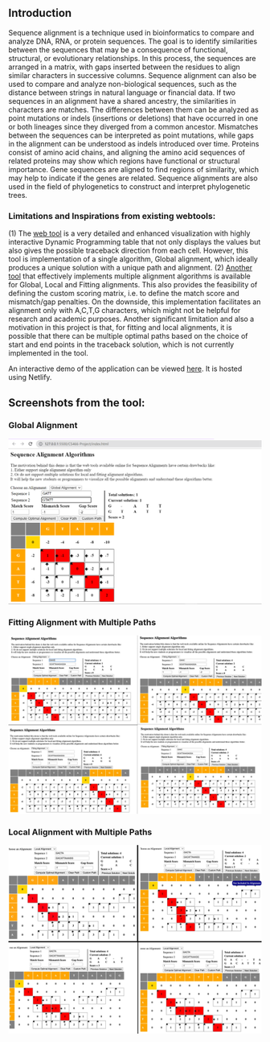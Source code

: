 ## Introduction
Sequence alignment is a technique used in bioinformatics to compare and analyze DNA, RNA,
or protein sequences. The goal is to identify similarities between the sequences that may be a
consequence of functional, structural, or evolutionary relationships. In this process, the sequences
are arranged in a matrix, with gaps inserted between the residues to align similar characters in
successive columns. Sequence alignment can also be used to compare and analyze non-biological
sequences, such as the distance between strings in natural language or financial data. If two
sequences in an alignment have a shared ancestry, the similarities in characters are matches. The
differences between them can be analyzed as point mutations or indels (insertions or deletions) that
have occurred in one or both lineages since they diverged from a common ancestor. Mismatches
between the sequences can be interpreted as point mutations, while gaps in the alignment can be
understood as indels introduced over time. Proteins consist of amino acid chains, and aligning the
amino acid sequences of related proteins may show which regions have functional or structural
importance. Gene sequences are aligned to find regions of similarity, which may help to indicate if
the genes are related. Sequence alignments are also used in the field of phylogenetics to construct
and interpret phylogenetic trees.

### Limitations and Inspirations from existing webtools:
(1) The [web tool](https://github.com/drdrsh/Needleman-Wunsch) is a very detailed and enhanced visualization with highly interactive Dynamic Programming table that not only displays the values but also gives the possible traceback direction from each cell. However, this tool is implementation of a single algorithm, Global alignment, which ideally produces a unique solution with a unique path and alignment.
(2) [Another tool](https://github.com/Valiec/AlignmentVisualizer) that effectively implements multiple alignment algorithms is available for Global, Local and Fitting alignments. This also provides the feasibility of defining the custom scoring matrix, i.e. to define the match score and mismatch/gap penalties. On the downside, this implementation facilitates an alignment only with A,C,T,G characters, which might not be helpful for research and academic purposes. Another significant limitation and also a motivation in this project is that, for fitting and local alignments, it is possible that there can be multiple optimal paths based on the choice of start and end points in the traceback solution, which is not currently implemented in the tool.

An interactive demo of the application can be viewed [here](https://639f95e5580637635f234415--stupendous-faloodeh-256a5a.netlify.app/).
It is hosted using Netlify.

## Screenshots from the tool:
### Global Alignment
![Global](https://github.com/SINDHUSITA/Sequence-Alignment-Algorithms/blob/master/demoImages/FirstPage.png)
### Fitting Alignment with Multiple Paths
![Fitting](https://github.com/SINDHUSITA/Sequence-Alignment-Algorithms/blob/master/demoImages/fittingCollage.jpg)
### Local Alignment with Multiple Paths
![Local](https://github.com/SINDHUSITA/Sequence-Alignment-Algorithms/blob/master/demoImages/localCollage.jpg)
